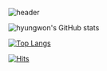 ![header](https://capsule-render.vercel.app/api?type=wave&color=373A59&height=500&section=header&text=형원의%20GitHub입니다.&fontSize=70&animation=scaleIn)

![hyungwon's GitHub stats](https://github-readme-stats.vercel.app/api?username=hyungwonjang0327&show_icons=true&theme=radical)

[![Top Langs](https://github-readme-stats.vercel.app/api/top-langs/?username=hyungwonjang0327&layout=compact)](https://github.com/hyungwonjang0327/github-readme-stats)

[![Hits](https://hits.seeyoufarm.com/api/count/incr/badge.svg?url=https%3A%2F%2Fgithub.com%2FHyungwonJang0327&count_bg=%23D5CE15&title_bg=%23CB1C1C&icon=&icon_color=%23E7E7E7&title=hits&edge_flat=true)](https://hits.seeyoufarm.com)


<!-- 여기는 가장 잘 보여줄 수 있는 레포 넣기 -->
<!-- [![Readme Card](https://github-readme-stats.vercel.app/api/pin/?username=hyungwonjang0327&repo=project-threemonths-frontend)](https://github.com/anuraghazra/github-readme-stats) -->
